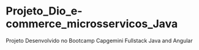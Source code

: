 # Projeto_Dio_e-commerce_microsservicos_Java
Projeto Desenvolvido no Bootcamp Capgemini Fullstack Java and Angular

